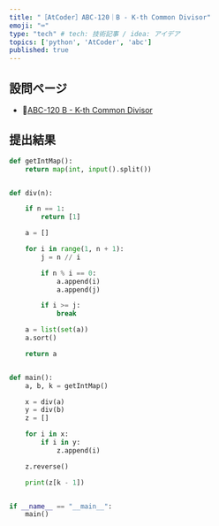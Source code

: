 ```yaml
---
title: "［AtCoder］ABC-120｜B - K-th Common Divisor"
emoji: "⌨️"
type: "tech" # tech: 技術記事 / idea: アイデア
topics: ['python', 'AtCoder', 'abc']
published: true
---
```


## 設問ページ

- 🔗[ABC-120 B - K-th Common Divisor](https://atcoder.jp/contests/abc120/tasks/abc120_b)

## 提出結果

```python
def getIntMap():
    return map(int, input().split())


def div(n):

    if n == 1:
        return [1]

    a = []

    for i in range(1, n + 1):
        j = n // i

        if n % i == 0:
            a.append(i)
            a.append(j)

        if i >= j:
            break

    a = list(set(a))
    a.sort()

    return a


def main():
    a, b, k = getIntMap()

    x = div(a)
    y = div(b)
    z = []

    for i in x:
        if i in y:
            z.append(i)

    z.reverse()

    print(z[k - 1])


if __name__ == "__main__":
    main()
```
